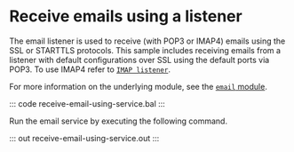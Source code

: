 # Receive emails using a listener

The email listener is used to receive (with POP3 or IMAP4) emails using the SSL or STARTTLS protocols. This sample includes receiving emails from a listener with default configurations over SSL using the default ports via POP3. To use IMAP4 refer to [`IMAP listener`](https://lib.ballerina.io/ballerina/email/latest/classes/ImapListener).

For more information on the underlying module, see the [`email` module](https://lib.ballerina.io/ballerina/email/latest/).

::: code receive-email-using-service.bal :::

Run the email service by executing the following command.

::: out receive-email-using-service.out :::